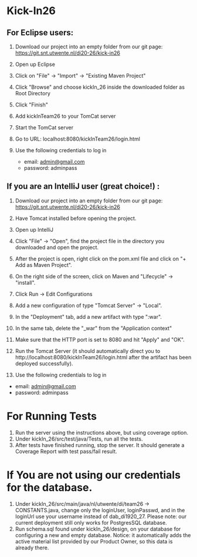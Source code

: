 # Kick-In26

## For Eclipse users: ##

1. Download our project into an empty folder from our git page: 
   https://git.snt.utwente.nl/di20-26/kick-in26

2. Open up Eclipse

3. Click on "File" -> "Import" -> "Existing Maven Project"

4. Click "Browse" and choose kickIn_26 inside the downloaded folder as Root Directory

5. Click "Finish"

6. Add kickInTeam26 to your TomCat server

7. Start the TomCat server

8. Go to URL: localhost:8080/kickInTeam26/login.html

9. Use the following credentials to log in
   - email: admin@gmail.com
   - password: adminpass

## If you are an IntelliJ user (great choice!) : ##

1. Download our project into an empty folder from our git page: 
   https://git.snt.utwente.nl/di20-26/kick-in26

2. Have Tomcat installed before opening the project.

3. Open up IntelliJ

4. Click "File" -> "Open", find the project file in the directory you downloaded and open the project.

5. After the project is open, right click on the pom.xml file and click on "+ Add as Maven Project".

6. On the right side of the screen, click on Maven and "Lifecycle" -> "install". 

7. Click Run -> Edit Configurations

8. Add a new configuration of type "Tomcat Server" -> "Local".

9. In the "Deployment" tab, add a new artifact with type ":war".

10. In the same tab, delete the "_war" from the "Application context" 

11. Make sure that the HTTP port is set to 8080 and hit "Apply" and "OK".

12. Run the Tomcat Server (it should automatically direct you to http://localhost:8080/kickInTeam26/login.html
after the artifact has been deployed successfully).

13. Use the following credentials to log in
  - email: admin@gmail.com
  - password: adminpass
  
  # For Running Tests #
1. Run the server using the instructions above, but using coverage option.
2. Under kickIn_26/src/test/java/Tests, run all the tests.
3. After tests have finished running, stop the server. It should generate a Coverage Report with test pass/fail result.

  # If You are not using our credentials for the database. #
1. Under kickIn_26/src/main/java/nl/utwente/di/team26 -> CONSTANTS.java, change only the loginUser, loginPasswd, and in the loginUrl use your username instead of dab_di1920_27.
	Please note: our current deployment still only works for PostgresSQL database.
2. Run schema.sql found under kickIn_26/design, on your database for configuring a new and empty database. Notice: it automatically adds the active material list provided by our Product Owner, so this data is already there.

